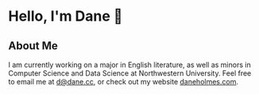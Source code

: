# Hello, I'm Dane 👋

## About Me
I am currently working on a major in English literature, as well as minors in Computer Science and Data Science at Northwestern University. Feel free to email me at d@dane.cc, or check out my website [daneholmes.com](https://daneholmes.com).
